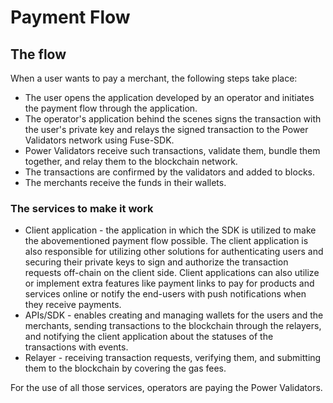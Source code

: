 # Payment Flow

## The flow

When a user wants to pay a merchant, the following steps take place:

* The user opens the application developed by an operator and initiates the payment flow through the application.
* The operator's application behind the scenes signs the transaction with the user's private key and relays the signed transaction to the Power Validators network using Fuse-SDK.
* Power Validators receive such transactions, validate them, bundle them together, and relay them to the blockchain network.
* The transactions are confirmed by the validators and added to blocks.
* The merchants receive the funds in their wallets.

### The services to make it work

* Client application - the application in which the SDK is utilized to make the abovementioned payment flow possible. The client application is also responsible for utilizing other solutions for authenticating users and securing their private keys to sign and authorize the transaction requests off-chain on the client side. Client applications can also utilize or implement extra features like payment links to pay for products and services online or notify the end-users with push notifications when they receive payments.&#x20;
* APIs/SDK - enables creating and managing wallets for the users and the merchants, sending transactions to the blockchain through the relayers, and notifying the client application about the statuses of the transactions with events.
* Relayer - receiving transaction requests, verifying them, and submitting them to the blockchain by covering the gas fees.&#x20;

For the use of all those services, operators are paying the Power Validators.

